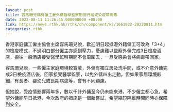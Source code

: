 ```yaml
---
layout: post
title: 容馬珊兒稱有僱主憂外傭醫學監察期間行蹤或染疫帶病毒
date: 2022-08-11 11:26:45.000000000 +08:00
link: https://news.rthk.hk/rthk/ch/component/k2/1661922-20220811.htm
categories: rthk
---
```


香港家庭傭工僱主協會主席容馬珊兒說，歡迎明日起抵港外籍傭工可改為「3+4」的檢疫模式，不過明白部分僱主亦感到壓力，憂慮難以監察外傭完成3日檢疫酒店，搬往一般酒店接受醫學監察期間不會周圍去，一旦受感染會將病毒帶回家。

容馬珊兒說，一些僱主家庭環境較寬敞，外傭有獨立房及洗手間，或不介意外傭完成3日檢疫酒店後，回家接受醫學監察，以免外傭四出走動。但如果家居環境較細，有長者、嬰幼兒或長期病患等，會有不同顧慮。

但她說，受疫情影響兩年多，數以千計外傭至今仍未能來港，不少僱主都心急，希望外傭能早日抵港，今次政府的措施是一個新嘗試，希望縮短隔離時間同時亦保障到安全。
